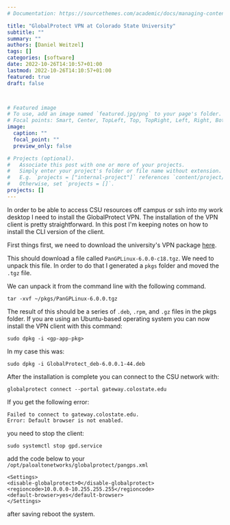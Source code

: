 ```yaml
---
# Documentation: https://sourcethemes.com/academic/docs/managing-content/

title: "GlobalProtect VPN at Colorado State University"
subtitle: ""
summary: ""
authors: [Daniel Weitzel]
tags: []
categories: [software]
date: 2022-10-26T14:10:57+01:00
lastmod: 2022-10-26T14:10:57+01:00
featured: true
draft: false



# Featured image
# To use, add an image named `featured.jpg/png` to your page's folder.
# Focal points: Smart, Center, TopLeft, Top, TopRight, Left, Right, BottomLeft, Bottom, BottomRight.
image:
  caption: ""
  focal_point: ""
  preview_only: false

# Projects (optional).
#   Associate this post with one or more of your projects.
#   Simply enter your project's folder or file name without extension.
#   E.g. `projects = ["internal-project"]` references `content/project/deep-learning/index.md`.
#   Otherwise, set `projects = []`.
projects: []
---
```



In order to be able to access CSU resources off campus or ssh into my work desktop I need to install the GlobalProtect VPN. The installation of the VPN client is pretty straightforward. In this post I'm keeping notes on how to install the CLI version of the client. 

First things first, we need to download the university's VPN package [here](https://col.st/KwjN5). 

This should download a file called `PanGPLinux-6.0.0-c18.tgz`. We need to unpack this file. In order to do that I generated a `pkgs` folder and moved the `.tgz` file.

We can unpack it from the command line with the following command.

```
tar -xvf ~/pkgs/PanGPLinux-6.0.0.tgz
```

The result of this should be a series of `.deb`, `.rpm`, and `.gz` files in the pkgs folder. If you are using an Ubuntu-based operating system you can now install the VPN client with this command:

```
sudo dpkg -i <gp-app-pkg>
```

In my case this was:

```
sudo dpkg -i GlobalProtect_deb-6.0.0.1-44.deb
```

After the installation is complete you can connect to the CSU network with:

```
globalprotect connect --portal gateway.colostate.edu 
```

If you get the following error:

```
Failed to connect to gateway.colostate.edu.
Error: Default browser is not enabled.
```

you need to stop the client:

```
sudo systemctl stop gpd.service
```

add the code below to your `/opt/paloaltonetworks/globalprotect/pangps.xml`

```
<Settings>
<disable-globalprotect>0</disable-globalprotect>
<regioncode>10.0.0.0-10.255.255.255</regioncode>
<default-browser>yes</default-browser>
</Settings>
```

after saving reboot the system.

